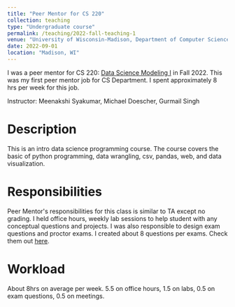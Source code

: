 ```yaml
---
title: "Peer Mentor for CS 220"
collection: teaching
type: "Undergraduate course"
permalink: /teaching/2022-fall-teaching-1
venue: "University of Wisconsin-Madison, Department of Computer Science"
date: 2022-09-01
location: "Madison, WI"
---
```


I was a peer mentor for CS 220: [Data Science Modeling I](https://cs220.cs.wisc.edu/f22/schedule.html) in Fall 2022. This was my first peer mentor job for CS Department. I spent approximately 8 hrs per week for this job. 

Instructor: Meenakshi Syakumar, Michael Doescher, Gurmail Singh

Description
======

This is an intro data science programming course. The course covers the basic of python programming, data wrangling, csv, pandas, web, and data visualization. 

Responsibilities
======

Peer Mentor's responsibilities for this class is similar to TA except no grading. I held office hours, weekly lab sessions to help student with any conceptual questions and projects. I was also responsible to design exam questions and proctor exams. I created about 8 questions per exams. Check them out [here](https://git.doit.wisc.edu/cdis/cs/courses/cs220/cs220-lecture-material/-/tree/main/s23/old_exams).

Workload
======

About 8hrs on average per week. 5.5 on office hours, 1.5 on labs, 0.5 on exam questions, 0.5 on meetings.